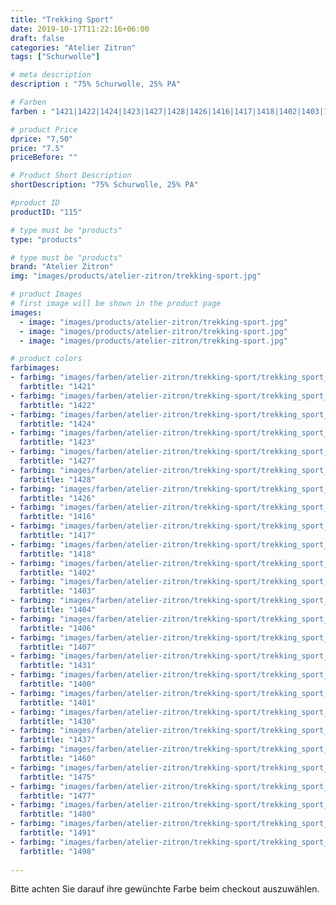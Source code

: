 ```yaml
---
title: "Trekking Sport"
date: 2019-10-17T11:22:16+06:00
draft: false
categories: "Atelier Zitron"
tags: ["Schurwolle"]	

# meta description
description : "75% Schurwolle, 25% PA"

# Farben
farben : "1421|1422|1424|1423|1427|1428|1426|1416|1417|1418|1402|1403|1404|1406|1407|1431|1400|1401|1430|1437|1460|1475|1477|1480|1491|1498"

# product Price
dprice: "7,50"
price: "7.5"
priceBefore: ""

# Product Short Description
shortDescription: "75% Schurwolle, 25% PA"

#product ID
productID: "115"

# type must be "products"
type: "products"

# type must be "products"
brand: "Atelier Zitron"
img: "images/products/atelier-zitron/trekking-sport.jpg"   

# product Images
# first image will be shown in the product page
images:
  - image: "images/products/atelier-zitron/trekking-sport.jpg"
  - image: "images/products/atelier-zitron/trekking-sport.jpg"
  - image: "images/products/atelier-zitron/trekking-sport.jpg"

# product colors
farbimages:
- farbimg: "images/farben/atelier-zitron/trekking-sport/trekking_sport_2626_1421_1.jpg"	
  farbtitle: "1421"
- farbimg: "images/farben/atelier-zitron/trekking-sport/trekking_sport_2627_1422_1.jpg"	
  farbtitle: "1422"
- farbimg: "images/farben/atelier-zitron/trekking-sport/trekking_sport_2629_1424_1.jpg"	
  farbtitle: "1424"
- farbimg: "images/farben/atelier-zitron/trekking-sport/trekking_sport_2630_1423_1.jpg"	
  farbtitle: "1423"
- farbimg: "images/farben/atelier-zitron/trekking-sport/trekking_sport_2631_1427_1.jpg"	
  farbtitle: "1427"
- farbimg: "images/farben/atelier-zitron/trekking-sport/trekking_sport_2740_1428_1.jpg"	
  farbtitle: "1428"
- farbimg: "images/farben/atelier-zitron/trekking-sport/trekking_sport_2741_1426_1.jpg"	
  farbtitle: "1426"
- farbimg: "images/farben/atelier-zitron/trekking-sport/trekking_sport_4646_1416_1.jpg"	
  farbtitle: "1416"
- farbimg: "images/farben/atelier-zitron/trekking-sport/trekking_sport_4649_1417_1.jpg"	
  farbtitle: "1417"
- farbimg: "images/farben/atelier-zitron/trekking-sport/trekking_sport_4653_1418_1.jpg"	
  farbtitle: "1418"
- farbimg: "images/farben/atelier-zitron/trekking-sport/trekking_sport_5661_1402_1.jpg"	
  farbtitle: "1402"
- farbimg: "images/farben/atelier-zitron/trekking-sport/trekking_sport_5662_1403_1.jpg"	
  farbtitle: "1403"
- farbimg: "images/farben/atelier-zitron/trekking-sport/trekking_sport_5664_1404_1.jpg"	
  farbtitle: "1404"
- farbimg: "images/farben/atelier-zitron/trekking-sport/trekking_sport_5666_1406_1.jpg"	
  farbtitle: "1406"
- farbimg: "images/farben/atelier-zitron/trekking-sport/trekking_sport_5667_1407_1.jpg"	
  farbtitle: "1407"
- farbimg: "images/farben/atelier-zitron/trekking-sport/trekking_sport_8186_1431_1.jpg"	
  farbtitle: "1431"
- farbimg: "images/farben/atelier-zitron/trekking-sport/trekking_sport_9058_1400_1.jpg"	
  farbtitle: "1400"
- farbimg: "images/farben/atelier-zitron/trekking-sport/trekking_sport_9064_1401_1.jpg"	
  farbtitle: "1401"
- farbimg: "images/farben/atelier-zitron/trekking-sport/trekking_sport_9072_1430_1.jpg"	
  farbtitle: "1430"
- farbimg: "images/farben/atelier-zitron/trekking-sport/trekking_sport_9074_1437_1.jpg"	
  farbtitle: "1437"
- farbimg: "images/farben/atelier-zitron/trekking-sport/trekking_sport_9082_1460_1.jpg"	
  farbtitle: "1460"
- farbimg: "images/farben/atelier-zitron/trekking-sport/trekking_sport_9104_1475_1.jpg"	
  farbtitle: "1475"
- farbimg: "images/farben/atelier-zitron/trekking-sport/trekking_sport_9112_1477_1.jpg"	
  farbtitle: "1477"
- farbimg: "images/farben/atelier-zitron/trekking-sport/trekking_sport_9122_1480_1.jpg"	
  farbtitle: "1480"
- farbimg: "images/farben/atelier-zitron/trekking-sport/trekking_sport_9130_1491_1.jpg"	
  farbtitle: "1491"
- farbimg: "images/farben/atelier-zitron/trekking-sport/trekking_sport_9138_1498_1.jpg"	
  farbtitle: "1498"
  
---
```


Bitte achten Sie darauf ihre gewünchte Farbe beim checkout auszuwählen.
